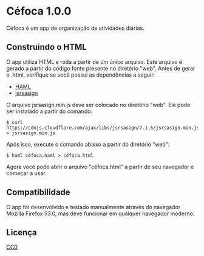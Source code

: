 # Céfoca 1.0.0

Céfoca é um app de organização de atividades diárias.

## Construindo o HTML

O app utiliza HTML e roda a partir de um único arquivo. Este arquivo é
gerado a partir do código fonte presente no diretório "web". Antes de gerar
o .html, verifique se você possui as dependências a seguir:

- [HAML](http://haml.info/)
- [jsrsasign](https://kjur.github.io/jsrsasign/)

O arquivo jsrsasign.min.js deve ser colocado no diretório "web". Ele pode ser
instalado a partir do comando:

    $ curl https://cdnjs.cloudflare.com/ajax/libs/jsrsasign/7.1.5/jsrsasign.min.js > jsrsasign.min.js

Após isso, execute o comando abaixo a partir do diretório "web":

    $ haml céfoca.haml > céfoca.html

Agora você pode abrir o arquivo "céfoca.html" a partir de seu navegador e
começar a usar.

## Compatibilidade

O app foi desenvolvido e testado manualmente através do navegador Mozilla
Firefox 53.0, mas deve funcionar em qualquer navegador moderno.

## Licença

[CC0](https://creativecommons.org/publicdomain/zero/1.0/deed.pt_BR)
